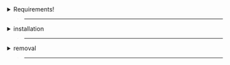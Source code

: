 <details>
  <summary>Requirements!</summary>

> ___

> macos version 10.15 or later is required
>
> ___
>
> Adminstrator account (mac) is required
>
> ___
>
> [<kbd> <br>Terminal Full Disk Access<br> </kbd>][FDA]
>
> [FDA]: https://github.com/FRX397/Hydrogen/blob/main/MacOS/Full%20Disk%20Access%20%26%20Sudo.md
>

</details>

> ___

<details>
  <summary>installation</summary>

> ___

> [<kbd> <br>Visit This Link (click me)<br> </kbd>][Bash]
>
> [Bash]: https://github.com/FRX397/Hydrogen/blob/main/MacOS%2FBash.md
>
> ___
>
> Copy The Bash
>
> Open terminal
>
> Paste The Bash
>
> Press <kbd><samp>Enter</samp></kbd>
>

</details>

> ___

<details>
  <summary>removal</summary>

> ___

> Open finder
>
> Search Hydrogen
>
> Remove Hydrogen Folder
>
> Remove Hydrogen Application
>
> New Search : Roblox
>
> Remove Roblox Application
>
> [<kbd> <br>Re-install Roblox<br> </kbd>][Roblox]
>
> [Roblox]: https://www.roblox.com/download
>

</details>

> ___
